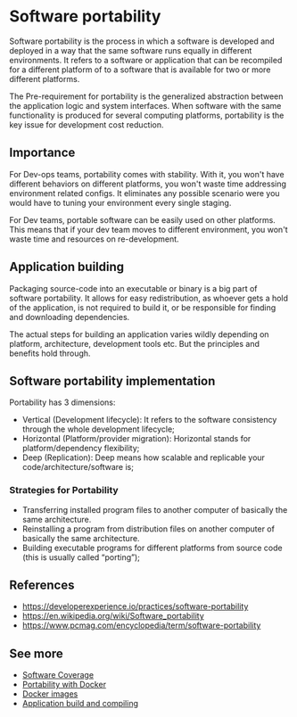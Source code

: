 # Software portability

Software portability is the process in which a software is developed and deployed in a way that the same software runs equally in different environments. It refers to a software or application that can be recompiled for a different platform of to a software that is available for two or more different platforms.

The Pre-requirement for portability is the generalized abstraction between the application logic and system interfaces. When software with the same functionality is produced for several computing platforms, portability is the key issue for development cost reduction.

## Importance

For Dev-ops teams, portability comes with stability. With it, you won't have different behaviors on different platforms, you won't waste time addressing environment related configs. It eliminates any possible scenario were you would have to tuning your environment every single staging.

For Dev teams, portable software can be easily used on other platforms. This means that if your dev team moves to different environment, you won't waste time and resources on re-development.

## Application building

Packaging source-code into an executable or binary is a big part of software portability. It allows for easy redistribution, as whoever gets a hold of the application, is not required to build it, or be responsible for finding and downloading dependencies.

The actual steps for building an application varies wildly depending on platform, architecture, development tools etc. But the principles and benefits hold through.

## Software portability implementation

Portability has 3 dimensions:

- Vertical (Development lifecycle): It refers to the software consistency through the whole development lifecycle;
- Horizontal (Platform/provider migration): Horizontal stands for platform/dependency flexibility;
- Deep (Replication): Deep means how scalable and replicable your code/architecture/software is;

### Strategies for Portability

- Transferring installed program files to another computer of basically the same architecture.
- Reinstalling a program from distribution files on another computer of basically the same architecture.
- Building executable programs for different platforms from source code (this is usually called “porting”);

## References

- https://developerexperience.io/practices/software-portability
- https://en.wikipedia.org/wiki/Software_portability
- https://www.pcmag.com/encyclopedia/term/software-portability

## See more

- [Software Coverage](../tests/test_coverage.md)
- [Portability with Docker](./docker.md)
- [Docker images](./docker_images.md)
- [Application build and compiling](./compiling.md)

